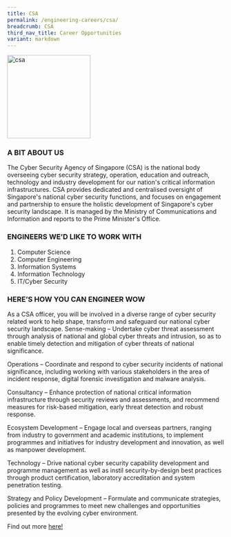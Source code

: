 ```yaml
---
title: CSA
permalink: /engineering-careers/csa/
breadcrumb: CSA
third_nav_title: Career Opportunities
variant: markdown
---
```

<img src="/images/careers/career%20opportunities/csa/csa.jpg" alt="csa" style="width:auto;height:193px;" align="left">
<br clear="left">

### A BIT ABOUT US

The Cyber Security Agency of Singapore (CSA) is the national body overseeing cyber security strategy, operation, education and outreach, technology and industry development for our nation's critical information infrastructures. CSA provides dedicated and centralised oversight of Singapore's national cyber security functions, and focuses on engagement and partnership to ensure the holistic development of Singapore's cyber security landscape. It is managed by the Ministry of Communications and Information and reports to the Prime Minister's Office.

### ENGINEERS WE’D LIKE TO WORK WITH

1.	Computer Science
2.	Computer Engineering
3.	Information Systems
4.	Information Technology
5.	IT/Cyber Security

### HERE’S HOW YOU CAN ENGINEER WOW

As a CSA officer, you will be involved in a diverse range of cyber security related work to help shape, transform and safeguard our national cyber security landscape.
Sense-making – Undertake cyber threat assessment through analysis of national and global cyber threats and intrusion, so as to enable timely detection and mitigation of cyber threats of national significance.

Operations – Coordinate and respond to cyber security incidents of national significance, including working with various stakeholders in the area of incident response, digital forensic investigation and malware analysis.

Consultancy – Enhance protection of national critical information infrastructure through security reviews and assessments, and recommend measures for risk-based mitigation, early threat detection and robust response.

Ecosystem Development – Engage local and overseas partners, ranging from industry to government and academic institutions, to implement programmes and initiatives for industry development and innovation, as well as manpower development.

Technology – Drive national cyber security capability development and programme management as well as instil security-by-design best practices through product certification, laboratory accreditation and system penetration testing.

Strategy and Policy Development – Formulate and communicate strategies, policies and programmes to meet new challenges and opportunities presented by the evolving cyber environment.

Find out more <a href="https://www.csa.gov.sg/about-csa/careers/" target="_blank">here!</a>